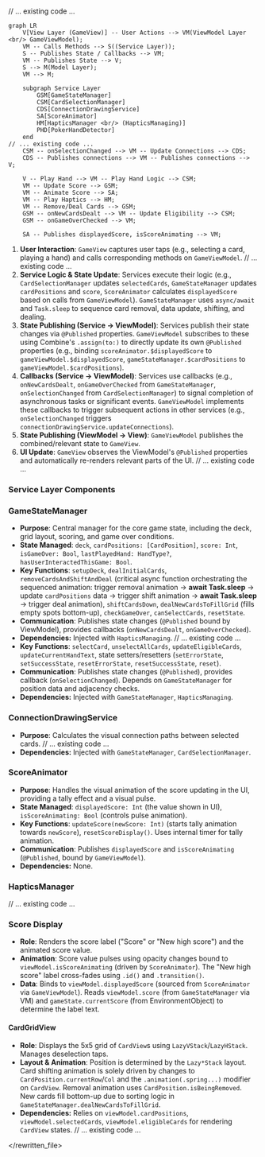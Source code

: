 \
// ... existing code ...
```mermaid
graph LR
    V[View Layer (GameView)] -- User Actions --> VM(ViewModel Layer <br/> GameViewModel);
    VM -- Calls Methods --> S((Service Layer));
    S -- Publishes State / Callbacks --> VM;
    VM -- Publishes State --> V;
    S --> M(Model Layer);
    VM --> M;

    subgraph Service Layer
        GSM[GameStateManager]
        CSM[CardSelectionManager]
        CDS[ConnectionDrawingService]
        SA[ScoreAnimator]
        HM[HapticsManager <br/> (HapticsManaging)]
        PHD[PokerHandDetector]
    end
// ... existing code ...
    CSM -- onSelectionChanged --> VM -- Update Connections --> CDS;
    CDS -- Publishes connections --> VM -- Publishes connections --> V;
    
    V -- Play Hand --> VM -- Play Hand Logic --> CSM;
    VM -- Update Score --> GSM;
    VM -- Animate Score --> SA;
    VM -- Play Haptics --> HM;
    VM -- Remove/Deal Cards --> GSM;
    GSM -- onNewCardsDealt --> VM -- Update Eligibility --> CSM;
    GSM -- onGameOverChecked --> VM;

    SA -- Publishes displayedScore, isScoreAnimating --> VM; 
```

1.  **User Interaction**: `GameView` captures user taps (e.g., selecting a card, playing a hand) and calls corresponding methods on `GameViewModel`.
// ... existing code ...
3.  **Service Logic & State Update**: Services execute their logic (e.g., `CardSelectionManager` updates `selectedCards`, `GameStateManager` updates `cardPositions` and `score`, `ScoreAnimator` calculates `displayedScore` based on calls from `GameViewModel`). `GameStateManager` uses `async/await` and `Task.sleep` to sequence card removal, data update, shifting, and dealing.
4.  **State Publishing (Service -> ViewModel)**: Services publish their state changes via `@Published` properties. `GameViewModel` subscribes to these using Combine's `.assign(to:)` to directly update its own `@Published` properties (e.g., binding `scoreAnimator.$displayedScore` to `gameViewModel.$displayedScore`, `gameStateManager.$cardPositions` to `gameViewModel.$cardPositions`).
5.  **Callbacks (Service -> ViewModel)**: Services use callbacks (e.g., `onNewCardsDealt`, `onGameOverChecked` from `GameStateManager`, `onSelectionChanged` from `CardSelectionManager`) to signal completion of asynchronous tasks or significant events. `GameViewModel` implements these callbacks to trigger subsequent actions in other services (e.g., `onSelectionChanged` triggers `connectionDrawingService.updateConnections`).
6.  **State Publishing (ViewModel -> View)**: `GameViewModel` publishes the combined/relevant state to `GameView`.
7.  **UI Update**: `GameView` observes the ViewModel's `@Published` properties and automatically re-renders relevant parts of the UI.
// ... existing code ...
### Service Layer Components

### GameStateManager
- **Purpose**: Central manager for the core game state, including the deck, grid layout, scoring, and game over conditions.
- **State Managed**: `deck`, `cardPositions: [CardPosition]`, `score: Int`, `isGameOver: Bool`, `lastPlayedHand: HandType?`, `hasUserInteractedThisGame: Bool`.
- **Key Functions**: `setupDeck`, `dealInitialCards`, `removeCardsAndShiftAndDeal` (critical async function orchestrating the sequenced animation: trigger removal animation -> **await Task.sleep** -> update `cardPositions` data -> trigger shift animation -> **await Task.sleep** -> trigger deal animation), `shiftCardsDown`, `dealNewCardsToFillGrid` (fills empty spots bottom-up), `checkGameOver`, `canSelectCards`, `resetState`.
- **Communication**: Publishes state changes (`@Published` bound by ViewModel), provides callbacks (`onNewCardsDealt`, `onGameOverChecked`).
- **Dependencies:** Injected with `HapticsManaging`.
// ... existing code ...
- **Key Functions**: `selectCard`, `unselectAllCards`, `updateEligibleCards`, `updateCurrentHandText`, state setters/resetters (`setErrorState`, `setSuccessState`, `resetErrorState`, `resetSuccessState`, `reset`).
- **Communication**: Publishes state changes (`@Published`), provides callback (`onSelectionChanged`). Depends on `GameStateManager` for position data and adjacency checks.
- **Dependencies:** Injected with `GameStateManager`, `HapticsManaging`.

### ConnectionDrawingService
- **Purpose**: Calculates the visual connection paths between selected cards.
// ... existing code ...
- **Dependencies:** Injected with `GameStateManager`, `CardSelectionManager`.

### ScoreAnimator
- **Purpose**: Handles the visual animation of the score updating in the UI, providing a tally effect and a visual pulse.
- **State Managed**: `displayedScore: Int` (the value shown in UI), `isScoreAnimating: Bool` (controls pulse animation).
- **Key Functions**: `updateScore(newScore: Int)` (starts tally animation towards `newScore`), `resetScoreDisplay()`. Uses internal timer for tally animation.
- **Communication**: Publishes `displayedScore` and `isScoreAnimating` (`@Published`, bound by `GameViewModel`).
- **Dependencies:** None.

### HapticsManager
// ... existing code ...
### Score Display
- **Role**: Renders the score label ("Score" or "New high score") and the animated score value.
- **Animation**: Score value pulses using opacity changes bound to `viewModel.isScoreAnimating` (driven by `ScoreAnimator`). The "New high score" label cross-fades using `.id()` and `.transition()`.
- **Data**: Binds to `viewModel.displayedScore` (sourced from `ScoreAnimator` via `GameViewModel`). Reads `viewModel.score` (from `GameStateManager` via VM) and `gameState.currentScore` (from EnvironmentObject) to determine the label text.

#### CardGridView
- **Role**: Displays the 5x5 grid of `CardView`s using `LazyVStack`/`LazyHStack`. Manages deselection taps.
- **Layout & Animation**: Position is determined by the `Lazy*Stack` layout. Card shifting animation is solely driven by changes to `CardPosition.currentRow`/`Col` and the `.animation(.spring...)` modifier on `CardView`. Removal animation uses `CardPosition.isBeingRemoved`. New cards fill bottom-up due to sorting logic in `GameStateManager.dealNewCardsToFillGrid`.
- **Dependencies:** Relies on `viewModel.cardPositions`, `viewModel.selectedCards`, `viewModel.eligibleCards` for rendering `CardView` states.
// ... existing code ...

</rewritten_file> 